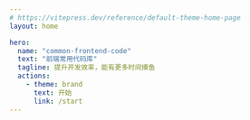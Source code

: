 ```yaml
---
# https://vitepress.dev/reference/default-theme-home-page
layout: home

hero:
  name: "common-frontend-code"
  text: "前端常用代码库"
  tagline: 提升开发效率，能有更多时间摸鱼
  actions:
    - theme: brand
      text: 开始
      link: /start
---
```


